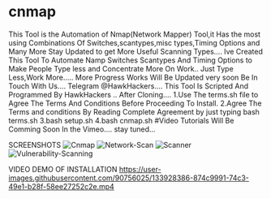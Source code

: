 # cnmap
This Tool is the Automation of Nmap(Network Mapper) Tool,it Has the most using Combinations Of Switches,scantypes,misc types,Timing Options and Many More Stay Updated to get More Useful Scanning Types....
Ive Created This Tool To Automate Namp Switches Scantypes And Timing Options to Make People Type less and Concentrate More On Work.. Just Type Less,Work More..... More Progress Works Will Be Updated very soon Be In Touch With Us.... Telegram @HawkHackers.... This Tool Is Scripted And Programmed By HawkHackers ..
After Cloning.... 1.Use The terms.sh file to Agree The Terms And Conditions Before Proceeding To Install. 2.Agree The Terms and conditions By Reading Complete Agreement by just typing bash terms.sh 3.bash setup.sh 4.bash cnmap.sh
#Video Tutorials Will Be Comming Soon In the Vimeo.... stay tuned...

SCREENSHOTS
![Cnmap](https://user-images.githubusercontent.com/90756025/133925270-ccc136bc-a6f8-4231-a895-255795399c86.png)
![Network-Scan](https://user-images.githubusercontent.com/90756025/133925274-7b2bcc6d-7d02-4916-814d-be9e9b811c61.png)
![Scanner](https://user-images.githubusercontent.com/90756025/133925275-c9aad77d-e197-4c17-90da-4e0b4adfa7e1.png)
![Vulnerability-Scanning](https://user-images.githubusercontent.com/90756025/133925277-0a2e3b61-3584-492c-9985-4e26d4c3a702.png)

VIDEO DEMO OF INSTALLATION
https://user-images.githubusercontent.com/90756025/133928386-874c9991-74c3-49e1-b28f-58ee27252c2e.mp4
